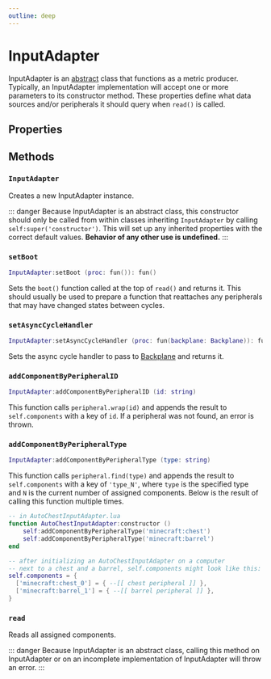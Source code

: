 ```yaml
---
outline: deep
---
```


# InputAdapter <Badge type="info" text="API" /> <RepoLink path="lib/InputAdapter.lua" />

InputAdapter is an [abstract](https://en.wikipedia.org/wiki/Abstract_type) class that functions as a metric producer. Typically, an InputAdapter implementation will accept one or more parameters to its constructor method. These properties define what data sources and/or peripherals it should query when `read()` is called.

## Properties

<PropertiesTable
  :properties="[
    {
      name: 'components',
      type: '{ [string]: table }',
      default: '{}',
      description: 'Dictionary of assigned peripherals.',
      setBy: 'subclass'
    },
    {
      name: 'prefix',
      type: 'string',
      default: '&quot;&quot;',
      description: 'Prefix to apply to metric names at read time.',
      setBy: 'subclass'
    }
  ]"
/>

## Methods

### `InputAdapter`

Creates a new InputAdapter instance.

::: danger
Because InputAdapter is an abstract class, this constructor should only be called from within classes inheriting `InputAdapter` by calling `self:super('constructor')`. This will set up any inherited properties with the correct default values. **Behavior of any other use is undefined.**
:::

### `setBoot`

```lua
InputAdapter:setBoot (proc: fun()): fun()
```

Sets the `boot()` function called at the top of `read()` and returns it. This should usually be used to prepare a function that reattaches any peripherals that may have changed states between cycles.

### `setAsyncCycleHandler`

```lua
InputAdapter:setAsyncCycleHandler (proc: fun(backplane: Backplane)): fun(backplane: Backplane)
```

Sets the async cycle handler to pass to [Backplane](Backplane) and returns it.

### `addComponentByPeripheralID`

```lua
InputAdapter:addComponentByPeripheralID (id: string)
```

This function calls `peripheral.wrap(id)` and appends the result to `self.components` with a key of `id`. If a peripheral was not found, an error is thrown.

### `addComponentByPeripheralType`

```lua
InputAdapter:addComponentByPeripheralType (type: string)
```

This function calls `peripheral.find(type)` and appends the result to `self.components` with a key of `'type_N'`, where `type` is the specified type and `N` is the current number of assigned components. Below is the result of calling this function multiple times.

```lua
-- in AutoChestInputAdapter.lua
function AutoChestInputAdapter:constructor ()
	self:addComponentByPeripheralType('minecraft:chest')
	self:addComponentByPeripheralType('minecraft:barrel')
end

-- after initializing an AutoChestInputAdapter on a computer
-- next to a chest and a barrel, self.components might look like this:
self.components = {
  ['minecraft:chest_0'] = { --[[ chest peripheral ]] },
  ['minecraft:barrel_1'] = { --[[ barrel peripheral ]] },
}
```

### `read`

Reads all assigned components.

::: danger
Because InputAdapter is an abstract class, calling this method on InputAdapter or on an incomplete implementation of InputAdapter will throw an error.
:::